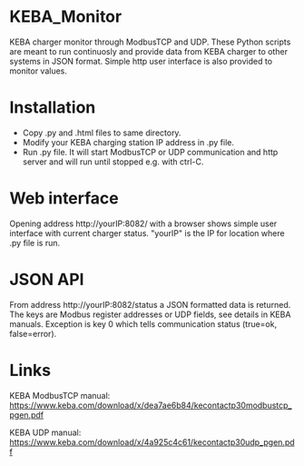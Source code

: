 # KEBA_Monitor
KEBA charger monitor through ModbusTCP and UDP. These Python scripts are meant to run continuosly and provide data from KEBA charger to other systems in JSON format. Simple http user interface is also provided to monitor values.

# Installation
- Copy .py and .html files to same directory.
- Modify your KEBA charging station IP address in .py file.
- Run .py file. It will start ModbusTCP or UDP communication and http server and will run until stopped e.g. with ctrl-C.

# Web interface
Opening address http://yourIP:8082/ with a browser shows simple user interface with current charger status. "yourIP" is the IP for location where .py file is run.

# JSON API
From address http://yourIP:8082/status a JSON formatted data is returned. The keys are Modbus register addresses or UDP fields, see details in KEBA manuals. Exception is key 0 which tells communication status (true=ok, false=error).

# Links
KEBA ModbusTCP manual: https://www.keba.com/download/x/dea7ae6b84/kecontactp30modbustcp_pgen.pdf

KEBA UDP manual: https://www.keba.com/download/x/4a925c4c61/kecontactp30udp_pgen.pdf
